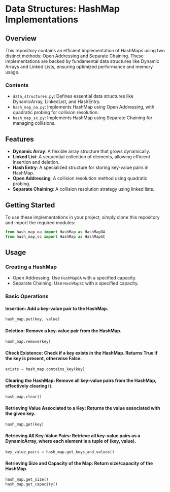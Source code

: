 # Data Structures: HashMap Implementations

## Overview
This repository contains an efficient implementation of HashMaps using two distinct methods: Open Addressing and Separate Chaining. These implementations are backed by fundamental data structures like Dynamic Arrays and Linked Lists, ensuring optimized performance and memory usage.

### Contents
- `data_structures.py`: Defines essential data structures like DynamicArray, LinkedList, and HashEntry.
- `hash_map_oa.py`: Implements HashMap using Open Addressing, with quadratic probing for collision resolution.
- `hash_map_sc.py`: Implements HashMap using Separate Chaining for managing collisions.

## Features
- **Dynamic Array**: A flexible array structure that grows dynamically.
- **Linked List**: A sequential collection of elements, allowing efficient insertion and deletion.
- **Hash Entry**: A specialized structure for storing key-value pairs in HashMap.
- **Open Addressing**: A collision resolution method using quadratic probing.
- **Separate Chaining**: A collision resolution strategy using linked lists.


## Getting Started

To use these implementations in your project, simply clone this repository and import the required modules:

```python
from hash_map_oa import HashMap as HashMapOA
from hash_map_sc import HashMap as HashMapSC
```

## Usage

### Creating a HashMap
- Open Addressing: Use `HashMapOA` with a specified capacity.
- Separate Chaining: Use `HashMapSC` with a specified capacity.

### Basic Operations
#### **Insertion**: Add a key-value pair to the HashMap.
``` python
hash_map.put(key, value)
```
#### **Deletion**: Remove a key-value pair from the HashMap.
``` python
hash_map.remove(key)
```
#### **Check Existence**: Check if a key exists in the HashMap. Returns True if the key is present, otherwise False.
``` python
exists = hash_map.contains_key(key)
```
#### **Clearing the HashMap**: Remove all key-value pairs from the HashMap, effectively clearing it.
``` python
hash_map.clear()
```
#### **Retrieving Value Associated to a Key**: Returns the value associated with the given key.
``` python
hash_map.get(key)
```
#### **Retrieving All Key-Value Pairs**: Retrieve all key-value pairs as a DynamicArray, where each element is a tuple of (key, value).
``` python
key_value_pairs = hash_map.get_keys_and_values()
```
#### **Retrieving Size and Capacity of the Map**: Return size/capacity of the HashMap.
``` python
hash_map.get_size()
hash_map.get_capacity()
```
